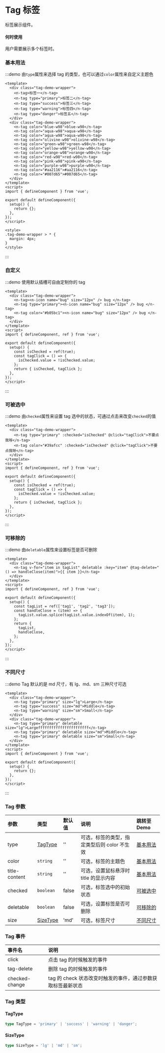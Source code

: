 # Tag 标签

标签展示组件。

#### 何时使用

用户需要展示多个标签时。

### 基本用法

:::demo 由`type`属性来选择 tag 的类型，也可以通过`color`属性来自定义主题色

```vue
<template>
  <div class="tag-demo-wrapper">
    <n-tag>标签一</n-tag>
    <n-tag type="primary">标签二</n-tag>
    <n-tag type="success">标签三</n-tag>
    <n-tag type="warning">标签四</n-tag>
    <n-tag type="danger">标签五</n-tag>
  </div>
  <div class="tag-demo-wrapper">
    <n-tag color="blue-w98">blue-w98</n-tag>
    <n-tag color="aqua-w98">aqua-w98</n-tag>
    <n-tag color="aqua-w98">aqua-w98</n-tag>
    <n-tag color="olivine-w98">olivine-w98</n-tag>
    <n-tag color="green-w98">green-w98</n-tag>
    <n-tag color="yellow-w98">yellow-w98</n-tag>
    <n-tag color="orange-w98">orange-w98</n-tag>
    <n-tag color="red-w98">red-w98</n-tag>
    <n-tag color="pink-w98">pink-w98</n-tag>
    <n-tag color="purple-w98">purple-w98</n-tag>
    <n-tag color="#aa2116">#aa2116</n-tag>
    <n-tag color="#007d65">#007d65</n-tag>
  </div>
</template>
<script>
import { defineComponent } from 'vue';

export default defineComponent({
  setup() {
    return {};
  },
});
</script>

<style>
.tag-demo-wrapper > * {
  margin: 4px;
}
</style>
```

:::

### 自定义

:::demo 使用默认插槽可自由定制你的 tag

```vue
<template>
  <div class="tag-demo-wrapper">
    <n-tag><n-icon name="bug" size="12px" /> bug </n-tag>
    <n-tag type="primary"><n-icon name="bug" size="12px" /> bug </n-tag>
    <n-tag color="#b05bc1"><n-icon name="bug" size="12px" /> bug </n-tag>
  </div>
</template>
<script>
import { defineComponent, ref } from 'vue';

export default defineComponent({
  setup() {
    const isChecked = ref(true);
    const tagClick = () => {
      isChecked.value = !isChecked.value;
    };
    return { isChecked, tagClick };
  },
});
</script>
```

:::

### 可被选中

:::demo 由`checked`属性来设置 tag 选中的状态，可通过点击来改变`checked`的值

```vue
<template>
  <div class="tag-demo-wrapper">
    <n-tag type="primary" :checked="isChecked" @click="tagClick">不要点我呀</n-tag>
    <n-tag color="#39afcc" :checked="isChecked" @click="tagClick">不要点我呀</n-tag>
  </div>
</template>
<script>
import { defineComponent, ref } from 'vue';

export default defineComponent({
  setup() {
    const isChecked = ref(true);
    const tagClick = () => {
      isChecked.value = !isChecked.value;
    };
    return { isChecked, tagClick };
  },
});
</script>
```

:::

### 可移除的

:::demo 由`deletable`属性来设置标签是否可删除

```vue
<template>
  <div class="tag-demo-wrapper">
    <n-tag v-for="item in tagList" deletable :key="item" @tag-delete="() => handleClose(item)">{{ item }}</n-tag>
  </div>
</template>
<script>
import { defineComponent, ref } from 'vue';

export default defineComponent({
  setup() {
    const tagList = ref(['tag1', 'tag2', 'tag3']);
    const handleClose = (item) => {
      tagList.value.splice(tagList.value.indexOf(item), 1);
    };
    return {
      tagList,
      handleClose,
    };
  },
});
</script>
```

:::

### 不同尺寸

:::demo Tag 默认的是 md 尺寸，有 lg、md、sm 三种尺寸可选

```vue
<template>
  <div class="tag-demo-wrapper">
    <n-tag type="primary" size="lg">Large</n-tag>
    <n-tag type="success" size="md">Middle</n-tag>
    <n-tag type="warning" size="sm">Small</n-tag>
  </div>
  <div class="tag-demo-wrapper">
    <n-tag type="primary" deletable size="lg">Largefffffffffffffffffffffff</n-tag>
    <n-tag type="primary" deletable size="md">Middle</n-tag>
    <n-tag type="primary" deletable size="sm">Small</n-tag>
  </div>
</template>
<script>
import { defineComponent } from 'vue';

export default defineComponent({
  setup() {
    return {};
  },
});
</script>
```

:::

### Tag 参数

| 参数          | 类型                  | 默认值 | 说明                                        | 跳转至 Demo           |
| :------------ | :-------------------- | :----- | :------------------------------------------ | :-------------------- |
| type          | [TagType](#tagtype)   | ''     | 可选，标签的类型，指定类型后则 color 不生效 | [基本用法](#基本用法) |
| color         | `string`              | ''     | 可选，标签的主题色                          | [基本用法](#基本用法) |
| title-content | `string`              | ''     | 可选，设置鼠标悬浮时 title 的显示内容       | [基本用法](#基本用法) |
| checked       | `boolean`             | false  | 可选，标签选中的初始状态                    | [可被选中](#可被选中) |
| deletable     | `boolean`             | false  | 可选，设置标签是否可删除                    | [可移除的](#可移除的) |
| size          | [SizeType](#sizetype) | 'md'   | 可选，标签尺寸                              | [不同尺寸](#不同尺寸) |

### Tag 事件

| 事件名         | 说明                                                        |
| :------------- | :---------------------------------------------------------- |
| click          | 点击 tag 的时候触发的事件                                   |
| tag-delete     | 删除 tag 的时候触发的事件                                   |
| checked-change | tag 的 check 状态改变时触发的事件，通过参数获取标签最新状态 |

### Tag 类型

#### TagType

```ts
type TagType = 'primary' | 'success' | 'warning' | 'danger';
```

#### SizeType

```ts
type SizeType = 'lg' | 'md' | 'sm';
```
